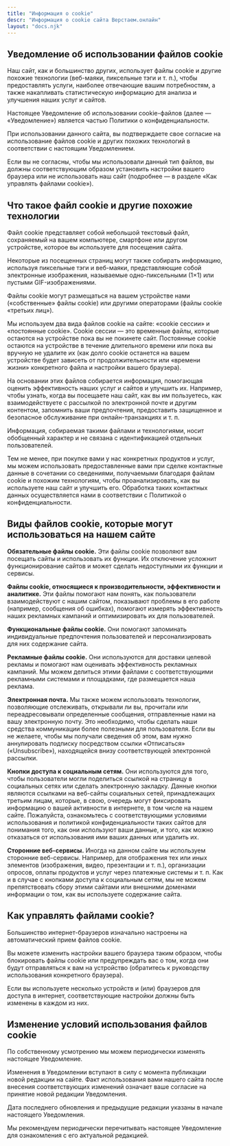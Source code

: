 ```yaml
---
title: "Информация о cookie"
descr: "Информация о cookie сайта Верстаем.онлайн"
layout: "docs.njk"
---
```


## Уведомление об использовании файлов cookie

Наш сайт, как и большинство других, использует файлы cookie и другие похожие технологии (веб-маяки, пиксельные тэги и т. п.), чтобы предоставлять услуги, наиболее отвечающие вашим потребностям, а также накапливать статистическую информацию для анализа и улучшения наших услуг и сайтов.

Настоящее Уведомление об использовании cookie-файлов (далее — «Уведомление») является частью Политики о конфиденциальности.

При использовании данного сайта, вы подтверждаете свое согласие на использование файлов cookie и других похожих технологий в соответствии с настоящим Уведомлением.

Если вы не согласны, чтобы мы использовали данный тип файлов, вы должны соответствующим образом установить настройки вашего браузера или не использовать наш сайт (подробнее — в разделе «Как управлять файлами cookie»).

## Что такое файл cookie и другие похожие технологии

Файл cookie представляет собой небольшой текстовый файл, сохраняемый на вашем компьютере, смартфоне или другом устройстве, которое вы используете для посещения сайта.

Некоторые из посещенных страниц могут также собирать информацию, используя пиксельные тэги и веб-маяки, представляющие собой электронные изображения, называемые одно-пиксельными (1×1) или пустыми GIF-изображениями.

Файлы cookie могут размещаться на вашем устройстве нами («собственные» файлы cookie) или другими операторами (файлы cookie «третьих лиц»).

Мы используем два вида файлов cookie на сайте: «cookie сессии» и «постоянные cookie». Cookie сессии — это временные файлы, которые остаются на устройстве пока вы не покинете сайт. Постоянные cookie остаются на устройстве в течение длительного времени или пока вы вручную не удалите их (как долго cookie останется на вашем устройстве будет зависеть от продолжительности или «времени жизни» конкретного файла и настройки вашего браузера).

На основании этих файлов собирается информация, помогающая оценить эффективность наших услуг и сайтов и улучшить их. Например, чтобы узнать, когда вы посещаете наш сайт, как вы им пользуетесь, как взаимодействуете с рассылкой по электронной почте и другим контентом, запомнить ваши предпочтения, предоставить защищенное и безопасное обслуживание при онлайн-транзакциях и т. п.

Информация, собираемая такими файлами и технологиями, носит обобщенный характер и не связана с идентификацией отдельных пользователей.

Тем не менее, при покупке вами у нас конкретных продуктов и услуг, мы можем использовать предоставленные вами при сделке контактные данные в сочетании со сведениями, получаемыми благодаря файлам cookie и похожим технологиям, чтобы проанализировать, как вы используете наш сайт и улучшить его. Обработка таких контактных данных осуществляется нами в соответствии с Политикой о конфиденциальности.

## Виды файлов cookie, которые могут использоваться на нашем сайте

__Обязательные файлы cookie.__ Эти файлы cookie позволяют вам посещать сайты и использовать их функции. Их отключение усложнит функционирование сайтов и может сделать недоступными их функции и сервисы.

__Файлы cookie, относящиеся к производительности, эффективности и аналитике.__ Эти файлы помогают нам понять, как пользователи взаимодействуют с нашим сайтом, показывают проблемы в его работе (например, сообщения об ошибках), помогают измерять эффективность наших рекламных кампаний и оптимизировать их для пользователей.

__Функциональные файлы cookie.__ Они помогают запоминать индивидуальные предпочтения пользователей и персонализировать для них содержание сайта.

__Рекламные файлы cookie.__ Они используются для доставки целевой рекламы и помогают нам оценивать эффективность рекламных кампаний. Мы можем делиться этими файлами с соответствующими рекламными системами и площадками, где размещается наша реклама.

__Электронная почта.__ Мы также можем использовать технологии, позволяющие отслеживать, открывали ли вы, прочитали или переадресовывали определенные сообщения, отправленные нами на вашу электронную почту. Это необходимо, чтобы сделать наши средства коммуникации более полезными для пользователя. Если вы не желаете, чтобы мы получали сведения об этом, вам нужно аннулировать подписку посредством ссылки «Отписаться» («Unsubscribe»), находящейся внизу соответствующей электронной рассылки.

__Кнопки доступа к социальным сетям.__ Они используются для того, чтобы пользователи могли поделиться ссылкой на страницу в социальных сетях или сделать электронную закладку. Данные кнопки являются ссылками на веб-сайты социальных сетей, принадлежащих третьим лицам, которые, в свою, очередь могут фиксировать информацию о вашей активности в интернете, в том числе на нашем сайте. Пожалуйста, ознакомьтесь с соответствующими условиями использования и политикой конфиденциальности таких сайтов для понимания того, как они используют ваши данные, и того, как можно отказаться от использования ими ваших данных или удалить их.

__Сторонние веб-сервисы.__ Иногда на данном сайте мы используем сторонние веб-сервисы. Например, для отображения тех или иных элементов (изображения, видео, презентации и т. п.), организации опросов, оплаты продуктов и услуг через платежные системы и т. п. Как и в случае с кнопками доступа к социальным сетям, мы не можем препятствовать сбору этими сайтами или внешними доменами информации о том, как вы используете содержание сайта.

## Как управлять файлами cookie?

Большинство интернет-браузеров изначально настроены на автоматический прием файлов cookie.

Вы можете изменить настройки вашего браузера таким образом, чтобы блокировать файлы cookie или предупреждать вас о том, когда они будут отправляться к вам на устройство (обратитесь к руководству использования конкретного браузера).

Если вы используете несколько устройств и (или) браузеров для доступа в интернет, соответствующие настройки должны быть изменены в каждом из них.

## Изменение условий использования файлов cookie

По собственному усмотрению мы можем периодически изменять настоящее Уведомление.

Изменения в Уведомлении вступают в силу с момента публикации новой редакции на сайте. Факт использования вами нашего сайта после внесения соответствующих изменений означает ваше согласие на принятие новой редакции Уведомления.

Дата последнего обновления и предыдущие редакции указаны в начале настоящего Уведомления.

Мы рекомендуем периодически перечитывать настоящее Уведомление для ознакомления с его актуальной редакцией.
